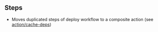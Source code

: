 ## Steps

- Moves duplicated steps of deploy workflow to a composite action (see [action/cache-deps](.github\actions\cached-deps\action.yml))

 